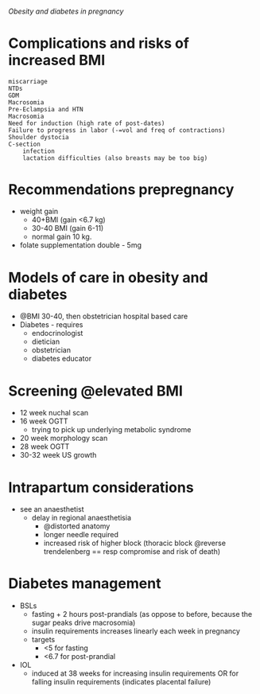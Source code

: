 ###### Obesity and diabetes in pregnancy

# Complications and risks of increased BMI
    miscarriage
    NTDs
    GDM
    Macrosomia 
    Pre-Eclampsia and HTN
    Macrosomia
    Need for induction (high rate of post-dates)
    Failure to progress in labor (-=vol and freq of contractions)
    Shoulder dystocia
    C-section 
        infection
        lactation difficulties (also breasts may be too big)

# Recommendations prepregnancy
- weight gain
    + 40+BMI (gain <6.7 kg)
    + 30-40 BMI (gain 6-11)
    + normal gain 10 kg.
- folate supplementation double - 5mg 



# Models of care in obesity and diabetes
- @BMI 30-40, then obstetrician hospital based care
- Diabetes - requires
    + endocrinologist
    + dietician
    + obstetrician
    + diabetes educator


# Screening @elevated BMI
- 12 week nuchal scan
- 16 week OGTT
    + trying to pick up underlying metabolic syndrome
- 20 week morphology scan
- 28 week OGTT
- 30-32 week US growth

# Intrapartum considerations
- see an anaesthetist
    + delay in regional anaesthetisia
        * @distorted anatomy
        * longer needle required
        * increased risk of higher block (thoracic block @reverse trendelenberg == resp compromise and risk of death)

# Diabetes management
- BSLs
    + fasting + 2 hours post-prandials (as oppose to before, because the sugar peaks drive macrosomia)
    + insulin requirements increases linearly each week in pregnancy
    + targets
        * <5 for fasting
        * <6.7 for post-prandial
- IOL
    + induced at 38 weeks for increasing insulin requirements OR for falling insulin requirements (indicates placental failure)

